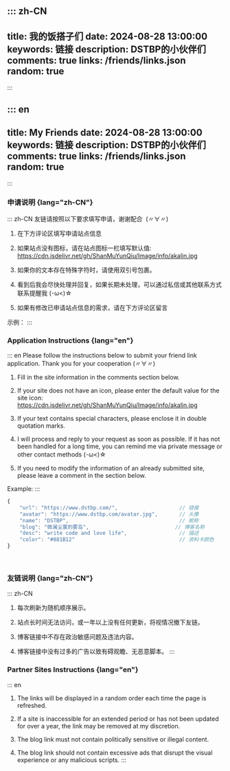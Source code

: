 ::: zh-CN
---
title: 我的饭搭子们
date: 2024-08-28 13:00:00
keywords: 链接
description: DSTBP的小伙伴们
comments: true
links: /friends/links.json
random: true
---
:::

::: en
---
title: My Friends
date: 2024-08-28 13:00:00
keywords: 链接
description: DSTBP的小伙伴们
comments: true
links: /friends/links.json
random: true
---
:::

<YunLinks :links="frontmatter.links" :random="frontmatter.random" />


### 申请说明 {lang="zh-CN"}

::: zh-CN
友链请按照以下要求填写申请，谢谢配合&nbsp; (〃∀〃)

1. 在下方评论区填写申请站点信息

2. 如果站点没有图标，请在站点图标一栏填写默认值: https://cdn.jsdelivr.net/gh/ShanMuYunQiu/Image/info/akalin.jpg

3. 如果你的文本存在特殊字符时，请使用双引号包裹。

4. 看到后我会尽快处理并回复，如果长期未处理，可以通过私信或其他联系方式联系提醒我 (･ω<)☆

5. 如果有修改已申请站点信息的需求，请在下方评论区留言

示例：
:::


### Application Instructions {lang="en"}

::: en
Please follow the instructions below to submit your friend link application. Thank you for your cooperation (〃∀〃)

1. Fill in the site information in the comments section below.

2. If your site does not have an icon, please enter the default value for the site icon: https://cdn.jsdelivr.net/gh/ShanMuYunQiu/Image/info/akalin.jpg

3. If your text contains special characters, please enclose it in double quotation marks.

4. I will process and reply to your request as soon as possible. If it has not been handled for a long time, you can remind me via private message or other contact methods (･ω<)☆

5. If you need to modify the information of an already submitted site, please leave a comment in the section below.

Example: 
:::

```JavaScript
{
    "url": "https://www.dstbp.com/",                    // 链接
    "avatar": "https://www.dstbp.com/avatar.jpg",       // 头像
    "name": "DSTBP",                                    // 昵称
    "blog": "微澜尘寰的雾岛",                            // 博客名称
    "desc": "write code and love life",                 // 描述
    "color": "#881B12"                                  // 资料卡颜色
}
```

&nbsp;

### 友链说明 {lang="zh-CN"}

::: zh-CN
1. 每次刷新为随机顺序展示。

2. 站点长时间无法访问，或一年以上没有任何更新，将视情况撤下友链。

3. 博客链接中不存在政治敏感问题及违法内容。

4. 博客链接中没有过多的广告以致有碍观瞻、无恶意脚本。
:::

### Partner Sites Instructions {lang="en"}

::: en
1. The links will be displayed in a random order each time the page is refreshed.

2. If a site is inaccessible for an extended period or has not been updated for over a year, the link may be removed at my discretion.

3. The blog link must not contain politically sensitive or illegal content.

4. The blog link should not contain excessive ads that disrupt the visual experience or any malicious scripts.
:::